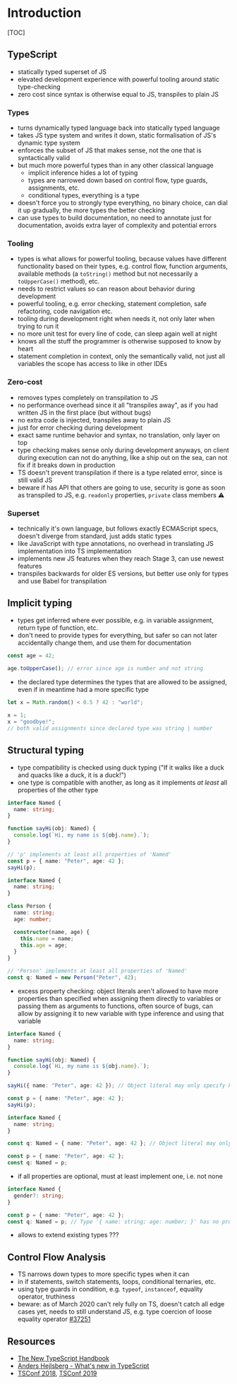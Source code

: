 # Introduction

[TOC]


## TypeScript

- statically typed superset of JS
- elevated development experience with powerful tooling around static type-checking
- zero cost since syntax is otherwise equal to JS, transpiles to plain JS

### Types

- turns dynamically typed language back into statically typed language
- takes JS type system and writes it down, static formalisation of JS's dynamic type system
- enforces the subset of JS that makes sense, not the one that is syntactically valid
- but much more powerful types than in any other classical language
  - implicit inference hides a lot of typing
  - types are narrowed down based on control flow, type guards, assignments, etc.
  - conditional types, everything is a type
- doesn't force you to strongly type everything, no binary choice, can dial it up gradually, the more types the better checking
- can use types to build documentation, no need to annotate just for documentation, avoids extra layer of complexity and potential errors

### Tooling

- types is what allows for powerful tooling, because values have different functionality based on their types, e.g. control flow, function arguments, available methods (a `toString()` method but not necessarily a `toUpperCase()` method), etc.
- needs to restrict values so can reason about behavior during development
- powerful tooling, e.g. error checking, statement completion, safe refactoring, code navigation etc.
- tooling during development right when needs it, not only later when trying to run it
- no more unit test for every line of code, can sleep again well at night
- knows all the stuff the programmer is otherwise supposed to know by heart
- statement completion in context, only the semantically valid, not just all variables the scope has access to like in other IDEs

### Zero-cost

- removes types completely on transpilation to JS
- no performance overhead since it all "transpiles away", as if you had written JS in the first place (but without bugs)
- no extra code is injected, transpiles away to plain JS
- just for error checking during development
- exact same runtime behavior and syntax, no translation, only layer on top
- type checking makes sense only during development anyways, on client during execution can not do anything, like a ship out on the sea, can not fix if it breaks down in production
- TS doesn't prevent transpilation if there is a type related error, since is still valid JS
- beware if has API that others are going to use, security is gone as soon as transpiled to JS, e.g. `readonly` properties, `private` class members ⚠️

### Superset

- technically it's own language, but follows exactly ECMAScript specs, doesn't diverge from standard, just adds static types
- like JavaScript with type annotations, no overhead in translating JS implementation into TS implementation
- implements new JS features when they reach Stage 3, can use newest features
- transpiles backwards for older ES versions, but better use only for types and use Babel for transpilation


## Implicit typing

- types get inferred where ever possible, e.g. in variable assignment, return type of function, etc.
- don't need to provide types for everything, but safer so can not later accidentally change them, and use them for documentation

```typescript
const age = 42;

age.toUpperCase(); // error since age is number and not string
```

- the declared type determines the types that are allowed to be assigned, even if in meantime had a more specific type

```typescript
let x = Math.random() < 0.5 ? 42 : "world";
    
x = 1;            
x = "goodbye!";
// both valid assignments since declared type was string | number
```


## Structural typing

- type compatibility is checked using duck typing ("If it walks like a duck and quacks like a duck, it is a duck!")
- one type is compatible with another, as long as it implements _at least_ all properties of the other type

```typescript
interface Named {
  name: string;
}

function sayHi(obj: Named) {
  console.log(`Hi, my name is ${obj.name}.`);
}

// 'p' implements at least all properties of 'Named'
const p = { name: "Peter", age: 42 };
sayHi(p);
```

```typescript
interface Named {
  name: string;
}

class Person {
  name: string;
  age: number;

  constructor(name, age) {
    this.name = name;
    this.age = age;
  }
}

// 'Person' implements at least all properties of 'Named'
const q: Named = new Person("Peter", 42);
```

- excess property checking: object literals aren't allowed to have more properties than specified when assigning them directly to variables or passing them as arguments to functions, often source of bugs, can allow by assigning it to new variable with type inference and using that variable

```typescript
interface Named {
  name: string;
}

function sayHi(obj: Named) {
  console.log(`Hi, my name is ${obj.name}.`);
}

sayHi({ name: "Peter", age: 42 }); // Object literal may only specify known properties, and 'age' does not exist in type 'Named'.(2345)

const p = { name: "Peter", age: 42 };
sayHi(p);
```

```typescript
interface Named {
  name: string;
}

const q: Named = { name: "Peter", age: 42 }; // Object literal may only specify known properties, and 'age' does not exist in type 'Named'.(2345)

const p = { name: "Peter", age: 42 };
const q: Named = p;
```

- if all properties are optional, must at least implement one, i.e. not none

```typescript
interface Named {
  gender?: string;
}

const p = { name: "Peter", age: 42 };
const q: Named = p; // Type '{ name: string; age: number; }' has no properties in common with type 'Named'.(2559)
```

- allows to extend existing types ???


## Control Flow Analysis

- TS narrows down types to more specific types when it can
- in if statements, switch statements, loops, conditional ternaries, etc.
- using type guards in condition, e.g. `typeof`, `instanceof`, equality operator, truthiness
- beware: as of March 2020 can't rely fully on TS, doesn't catch all edge cases yet, needs to still understand JS, e.g. type coercion of loose equality operator [#37251](https://github.com/microsoft/TypeScript/issues/37251)


## Resources

- [The New TypeScript Handbook](https://github.com/microsoft/TypeScript-New-Handbook)
- [Anders Hejlsberg - What's new in TypeScript](https://channel9.msdn.com/Events/Speakers/Anders-Hejlsberg)
- [TSConf 2018](https://www.youtube.com/playlist?list=PL2z7rCjEG2ksF0rJ8Qwp1y5eTjqiPIRfT), [TSConf 2019](https://www.youtube.com/playlist?list=PL2z7rCjEG2kumYQw0tl-afLYWUk-kKREB)